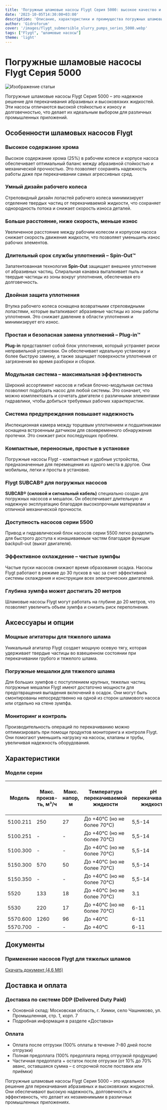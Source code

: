 ```yaml
---
title: 'Погружные шламовые насосы Flygt Серия 5000: высокое качество и надежность'
date: '2023-10-05T14:30:00+03:00'
description: 'Описание, характеристики и преимущества погружных шламовых насосов Flygt Серия 5000. Оптимальные решения для перекачивания абразивных жидкостей.'
author: 'Gidroforum'
cover: '/images/flygt_submersible_slurry_pumps_series_5000.webp'
tags: ["Flygt", "шламовые насосы"]
theme: 'light'
---
```

# Погружные шламовые насосы Flygt Серия 5000

![Изображение статьи](/images/flygt_submersible_slurry_pumps_series_5000.webp)

Погружные шламовые насосы Flygt Серия 5000 – это надежное решение для перекачивания абразивных и высоковязких жидкостей. Эти насосы отличаются высокой стойкостью к износу и долговечностью, что делает их идеальным выбором для различных промышленных приложений.

## Особенности шламовых насосов Flygt

### Высокое содержание хрома
Высокое содержание хрома (25%) в рабочем колесе и корпусе насоса обеспечивает оптимальный баланс между абразивной стойкостью и механической прочностью. Это позволяет сохранять надежность работы даже при перекачивании самых агрессивных сред.

### Умный дизайн рабочего колеса
Стреловидный дизайн лопастей рабочего колеса минимизирует отделение твердых частиц от перекачиваемой жидкости, что сохраняет однородность потока и снижает скорость износа деталей.

### Больше расстояние, ниже скорость, меньше износ
Увеличенное расстояние между рабочим колесом и корпусом насоса снижает скорость движения жидкости, что позволяет уменьшить износ рабочих элементов.

### Длительный срок службы уплотнений – Spin-Out™
Запатентованная технология **Spin-Out** защищает внешнее уплотнение от абразивных частиц. Спиральная канавка выталкивает пыль и твердые частицы из зоны вокруг уплотнения, обеспечивая его долговечность.

### Двойная защита уплотнения
Втулка рабочего колеса оснащена возвратными стреловидными лопастями, которые выталкивают абразивные частицы из зоны работы уплотнения. Это снижает давление в области уплотнения и минимизирует его износ.

### Простая и безопасная замена уплотнений – Plug-in™
**Plug-in** представляет собой блок уплотнения, который устраняет риски неправильной установки. Он обеспечивает идеальную установку и более быструю замену, а также защищает поверхности уплотнения от загрязнения во время разборки и сборки.

### Модульная система – максимальная эффективность
Широкий ассортимент насосов и гибкая блочно-модульная система позволяют подобрать насос для любой системы. Это означает, что можно комплектовать и сочетать двигатели с различными элементами гидравлики, чтобы добиться требуемых рабочих характеристик.

### Система предупреждения повышает надежность
Инспекционная камера между торцевым уплотнением и подшипниками оснащена встроенным датчиком для своевременного обнаружения протечки. Это снижает риск последующих проблем.

### Компактные, переносные, простые в установке
Погружные насосы Flygt – компактные и удобные устройства, предназначенные для перемещения из одного места в другое. Они мобильны, легки и просты в установке.

### Flygt SUBCAB® для погружных насосов
**SUBCAB® (силовой и сигнальный кабель)** специально создан для погружных насосов и мешалок. Он обеспечивает длительную и надежную эксплуатацию благодаря высокопрочным материалам и отличной механической прочности.

### Доступность насосов серии 5500
Привод и гидравлический блок насосов серии 5500 легко разделить для быстрого доступа к изнашиваемым частям благодаря функции backpull-out (выкат двигателя).

### Эффективное охлаждение – чистые зумпфы
Частые пуски насосов снижают время образования осадка. Насосы Flygt работают в режиме до 30 пусков в час за счет эффективной системы охлаждения и конструкции всех электрических двигателей.

### Глубина зумпфа может достигать 20 метров
Шламовые насосы Flygt могут работать на глубине до 20 метров, что позволяет увеличить объем зумпфа и снизить риск переполнения.

## Аксессуары и опции

### Мощные агитаторы для тяжелого шлама
Уникальный агитатор Flygt создает мощную осевую тягу, которая удерживает твердые частицы во взвешенном состоянии при перекачивании грубого и тяжелого шлама.

### Погружные мешалки для тяжелого шлама
Для больших зумпфов с поступлением крупных, тяжелых частиц погружные мешалки Flygt имеют достаточно мощности для предотвращения выпадения включений в осадок. Они могут быть смонтированы непосредственно на одной из сторон шламового насоса или отдельно на стене зумпфа.

### Мониторинг и контроль
Производительность операций по перекачиванию можно оптимизировать при помощи продуктов мониторинга и контроля Flygt. Они помогают уменьшить нагрузку на насосы, клапаны и трубы, увеличивая надежность оборудования.

## Характеристики

### Модели серии
| Модель | Макс. произв-ть, м³/ч | Макс. напор, м | Температура перекачиваемой жидкости | pH перекачиваемой жидкости | Мощность, кВт | Макс. величина твердых частиц, мм | Внутреннее охлаждение | Внешнее охлаждение | Взрыво-защита |
|--------|----------------------|----------------|-------------------------------------|-----------------------------|----------------|---------------------------|------------------------|------------------------|-------------------|
| 5100.211 | 250                 | 27             | До +40°C (но не более 70°C)         | 5,5-14                       | 7.7-13.5        | 30                          | Да                      | Да                     | Да               |
| 5100.251 | -                    | -              | До +40°C (но не более 70°C)         | 5,5-14                       | 15-22           | 30                          | Да                      | Да                     | Да               |
| 5100.300 | -                    | -              | До +40°C (но не более 70°C)         | 5,5-14                       | 22-45           | 30                          | Да                      | Да                     | Да               |
| 5150.300 | 570                  | 50             | До +40°C (но не более 70°C)         | 5,5-14                       | 30-45           | 36                          | Да                      | Да                     | Да               |
| 5150.350 | -                    | -              | До +40°C (но не более 70°C)         | 5,5-14                       | 50-70           | 36                          | Да                      | Да                     | Да               |
| 5520     | 133                  | 18             | До +40°C (но не более 70°C)         | 3.1                           | -              | 20                          | Нет                    | Нет                   | Да               |
| 5530     | 220                  | 17             | До +40°C (но не более 70°C)         | 6-11                         | 5.9             | 30                          | Нет                    | Нет                   | Да               |
| 5570.600 | 1260                 | 96             | До +40°C                        | 6-11                         | 58-105          | 30                          | Нет                    | Да                     | Да               |
| 5570.700 | -                    | -              | До +40°C                        | 6-11                         | 100-215         | 30                          | Нет                    | Да                     | Да               |

## Документы

### Применение насосов Flygt для тяжелых шламов
[Скачать документ (4,6 Мб)](/images/dokument.pdf)

## Доставка и оплата

### Доставка по системе DDP (Delivered Duty Paid)
- Основной склад: Московская область, г. Химки, село Чашниково, ул. Промышленная, стр. 1, корп. 7
- Подробная информация в разделе «Доставка»

### Оплата
- Оплата после отгрузки (100% оплаты в течение 7–80 дней после отгрузки)
- Полная предоплата (100% предоплата перед отгрузкой продукции)
- Частичная предоплата + остаток после отгрузки (от 10% до 70% аванс, оставшаяся сумма – с отсрочкой после поставки или приёмки)

Погружные шламовые насосы Flygt Серия 5000 – это идеальное решение для перекачивания абразивных и высоковязких жидкостей. Они обеспечивают высокую надежность, долговечность и эффективность, что делает их незаменимыми в различных промышленных приложениях.